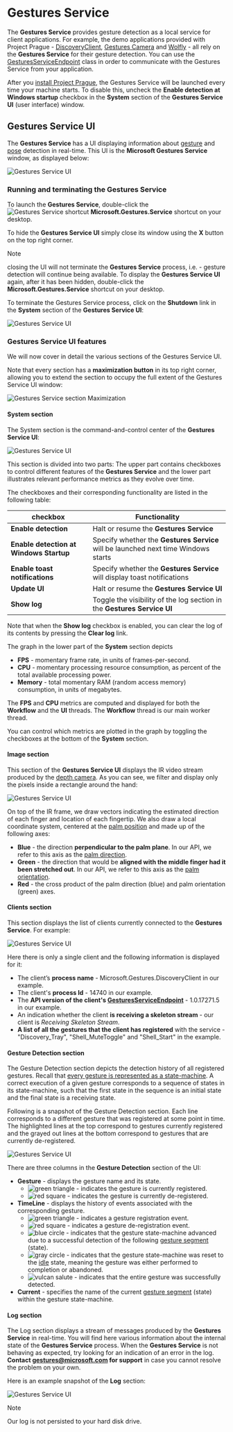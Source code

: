 # Gestures Service

The **Gestures Service** provides gesture detection as a local service for client applications. For example, the demo applications provided with Project Prague - [DiscoveryClient](https://aka.ms/gestures/docs), [Gestures Camera](https://aka.ms/gestures/docs) and [Wolfly](https://aka.ms/gestures/docs) - all rely on the **Gestures Service** for their gesture detection. You can use the [GesturesServiceEndpoint](http://aka.ms/gestures) class in order to communicate with the Gestures Service from your application.

After you [install Project Prague](index.md#setting-up-project-prague-on-your-machine), the Gestures Service will be launched every time your machine starts. To disable this, uncheck the **Enable detection at Windows startup** checkbox in the **System** section of the **Gestures Service UI** (user interface) window.

## Gestures Service UI

The **Gestures Service** has a UI displaying information about [gesture](index.md#gesture) and [pose](index.md#hand-pose) detection in real-time. This UI is the **Microsoft Gestures Service** window, as displayed below:

![Gestures Service UI](Images/MicrosoftGesturesService.png)

### Running and terminating the Gestures Service

To launch the **Gestures Service**, double-click the ![Gestures Service shortcut](images\GesturesServiceIcon.png) **Microsoft.Gestures.Service** shortcut on your desktop.

To hide the **Gestures Service UI** simply close its window using the **X** button on the top right corner.

> [!NOTE]
> closing the UI will not terminate the **Gestures Service** process, i.e. - gesture detection will continue being available. To display the **Gestures Service UI** again, after it has been hidden, double-click the **Microsoft.Gestures.Service** shortcut on your desktop.

To terminate the Gestures Service process, click on the **Shutdown** link in the **System** section of the **Gestures Service UI**:

![Gestures Service UI](Images/MicrosoftGesturesService_Shutdown.png)

### Gestures Service UI features

We will now cover in detail the various sections of the Gestures Service UI.

Note that every section has a **maximization button** in its top right corner, allowing you to extend the section to occupy the full extent of the Gestures Service UI window:

![Gestures Service section Maximization](Images/MicrosoftGesturesService_Maximize.png)

#### **System section**

The System section is the command-and-control center of the **Gestures Service UI**:

![Gestures Service UI](Images/MicrosoftGesturesService_System.png)

This section is divided into two parts: The upper part contains checkboxes to control different features of the **Gestures Service** and the lower part illustrates relevant performance metrics as they evolve over time.

The checkboxes and their corresponding functionality are listed in the following table:

checkbox     | Functionality
------------- | ------------
**Enable detection** | Halt or resume the **Gestures Service**
**Enable detection at Windows Startup** | Specify whether the **Gestures Service** will be launched next time Windows starts
**Enable toast notifications** | Specify whether the **Gestures Service** will display toast notifications
**Update UI** | Halt or resume the **Gestures Service UI**
**Show log** | Toggle the visibility of the log section in the **Gestures Service UI**

Note that when the **Show log** checkbox is enabled, you can clear the log of its contents by pressing the **Clear log** link.

The graph in the lower part of the **System** section depicts

- **FPS** - momentary frame rate, in units of frames-per-second.
- **CPU** - momentary processing resource consumption, as percent of the total available processing power.
- **Memory** - total momentary RAM (random access memory) consumption, in units of megabytes.

The **FPS** and **CPU** metrics are computed and displayed for both the **Workflow** and the **UI** threads. The **Workflow** thread is our main worker thread.

You can control which metrics are plotted in the graph by toggling the checkboxes at the bottom of the **System** section.

#### **Image section**

This section of the **Gestures Service UI** displays the IR video stream produced by the [depth camera](index.md#supported-depth-cameras). As you can see, we filter and display only the pixels inside a rectangle around the hand:

![Gestures Service UI](Images/MicrosoftGesturesService_Image.png)

On top of the IR frame, we draw vectors indicating the estimated direction of each finger and location of each fingertip. We also draw a local coordinate system, centered at the [palm position](https://docs.microsoft.com/en-us/dotnet/api/microsoft.gestures.skeleton.ihandskeleton.palmposition#Microsoft_Gestures_Skeleton_IHandSkeleton_PalmPosition) and made up of the following axes:

- **Blue** - the direction **perpendicular to the palm plane**. In our API, we refer to this axis as the [palm direction](https://docs.microsoft.com/en-us/dotnet/api/microsoft.gestures.skeleton.ihandskeleton.palmdirection#Microsoft_Gestures_Skeleton_IHandSkeleton_PalmDirection).
- **Green** - the direction that would be **aligned with the middle finger had it been stretched out**. In our API, we refer to this axis as the [palm orientation](https://docs.microsoft.com/en-us/dotnet/api/microsoft.gestures.skeleton.ihandskeleton.palmorientation#Microsoft_Gestures_Skeleton_IHandSkeleton_PalmOrientation).
- **Red** - the cross product of the palm direction (blue) and palm orientation (green) axes.

#### **Clients section**

This section displays the list of clients currently connected to the **Gestures Service**. For example:

![Gestures Service UI](Images/MicrosoftGesturesService_Clients.png)

Here there is only a single client and the following information is displayed for it:

- The client’s **process name** - Microsoft.Gestures.DiscoveryClient in our example.
- The client's **process Id** - 14740 in our example.
- The **API version of the client's [GesturesServiceEndpoint](http://aka.ms/gestures)** - 1.0.17271.5 in our example.
- An indication whether the client **is receiving a skeleton stream** - our client is *Receiving Skeleton Stream*.
- **A list of all the gestures that the client has registered** with the service - "Discovery_Tray", "Shell_MuteToggle" and "Shell_Start" in the example.

#### **Gesture Detection section**

The Gesture Detection section depicts the detection history of all registered gestures. Recall that [every gesture is represented as a state-machine](index.md#gesture). A correct execution of a given gesture corresponds to a sequence of states in its state-machine, such that the first state in the sequence is an initial state and the final state is a receiving state.

Following is a snapshot of the Gesture Detection section. Each line corresponds to a different gesture that was registered at some point in time. The highlighted lines at the top correspond to gestures currently registered and the grayed out lines at the bottom correspond to gestures that are currently de-registered.

![Gestures Service UI](Images/MicrosoftGesturesService_Timeline.png)

There are three columns in the **Gesture Detection** section of the UI:

- **Gesture** - displays the gesture name and its state.
  - ![green triangle](images\GreenTriangle.png) - indicates the gesture is currently registered.
  - ![red square](images\RedSquare.png) - indicates the gesture is currently de-registered.
- **TimeLine** - displays the history of events associated with the corresponding gesture.
  - ![green triangle](images\GreenTriangle.png) - indicates a gesture registration event.
  - ![red square](images\RedSquare.png) - indicates a gesture de-registration event.
  - ![blue circle](images\BlueCircle.png) - indicates that the gesture state-machine advanced due to a successful detection of the following [gesture segment](https://docs.microsoft.com/en-us/dotnet/api/microsoft.gestures.gesturesegment) (state).
  - ![gray circle](images\GrayCircle.png) - indicates that the gesture state-machine was reset to the [idle](https://docs.microsoft.com/en-us/dotnet/api/microsoft.gestures.IdleGestureSegment) state, meaning the gesture was either performed to completion or abandoned.
  - ![vulcan salute](images\VulcanSalute.png) - indicates that the entire gesture was successfully detected.
- **Current** - specifies the name of the current [gesture segment](https://docs.microsoft.com/en-us/dotnet/api/microsoft.gestures.gesturesegment) (state) within the gesture state-machine.

#### **Log section**

The Log section displays a stream of messages produced by the **Gestures Service** in real-time. You will find here various information about the internal state of the **Gestures Service** process. When the **Gestures Service** is not behaving as expected, try looking for an indication of an error in the log. **Contact [gestures@microsoft.com](http://aka.ms/gestures) for support** in case you cannot resolve the problem on your own.

Here is an example snapshot of the **Log** section:

![Gestures Service UI](Images/MicrosoftGesturesService_Log.png)

> [!NOTE]
> Our log is not persisted to your hard disk drive.